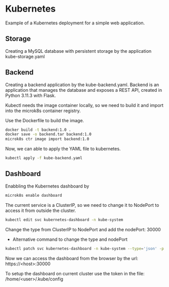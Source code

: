 # Kubernetes

Example of a Kubernetes deployment for a simple web application.

## Storage

Creating a MySQL database with persistent storage by the application kube-storage.yaml

## Backend

Creating a backend application by the kube-backend.yaml.
Backend is an application that manages the database and exposes a REST API, created in Python 3.11.3 with Flask.

Kubectl needs the image container locally, so we need to build it and import into the microk8s container registry.

Use the Dockerfile to build the image.

```bash
docker build -t backend:1.0 .
docker save -o backend.tar backend:1.0
microk8s ctr image import backend:1.0
```

Now, we can able to apply the YAML file to kubernetes.

```bash
kubectl apply -f kube-backend.yaml
```

## Dashboard

Enabbling the Kubernetes dashboard by 

```bash
microk8s enable dashboard
```

The current service is a ClusterIP, so we need to change it to NodePort to access it from outside the cluster.

```bash
kubectl edit svc kubernetes-dashboard -n kube-system
```

Change the type from ClusterIP to NodePort and add the nodePort: 30000

* Alternative command to change the type and nodePort
    
```bash 
kubectl patch svc kubernetes-dashboard -n kube-system --type='json' -p '[{"op":"replace","path":"/spec/type","value":"NodePort"},{"op":"replace","path":"/spec/ports/0/nodePort","value":30000}]'
```

Now we can access the dashboard from the browser by the url: https://\<host>:30000

To setup the dashboard on current cluster use the token in the file: /home/\<user>/.kube/config